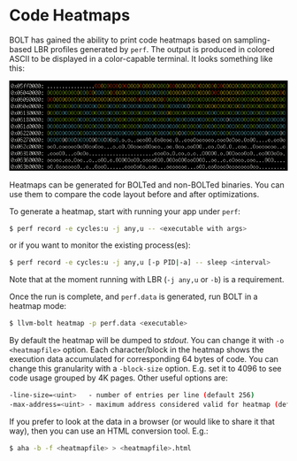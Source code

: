 # Code Heatmaps

BOLT has gained the ability to print code heatmaps based on
sampling-based LBR profiles generated by `perf`. The output is produced
in colored ASCII to be displayed in a color-capable terminal. It looks
something like this:

![](./Heatmap.png)

Heatmaps can be generated for BOLTed and non-BOLTed binaries. You can
use them to compare the code layout before and after optimizations.

To generate a heatmap, start with running your app under `perf`:

```bash
$ perf record -e cycles:u -j any,u -- <executable with args>
```
or if you want to monitor the existing process(es):
```bash
$ perf record -e cycles:u -j any,u [-p PID|-a] -- sleep <interval>
```

Note that at the moment running with LBR (`-j any,u` or `-b`) is
a requirement.

Once the run is complete, and `perf.data` is generated, run BOLT in
a heatmap mode:

```bash
$ llvm-bolt heatmap -p perf.data <executable>
```

By default the heatmap will be dumped to *stdout*. You can change it
with `-o <heatmapfile>` option. Each character/block in the heatmap
shows the execution data accumulated for corresponding 64 bytes of
code. You can change this granularity with a `-block-size` option.
E.g. set it to 4096 to see code usage grouped by 4K pages.
Other useful options are:

```bash
-line-size=<uint>   - number of entries per line (default 256)
-max-address=<uint> - maximum address considered valid for heatmap (default 4GB)
```

If you prefer to look at the data in a browser (or would like to share
it that way), then you can use an HTML conversion tool. E.g.:

```bash
$ aha -b -f <heatmapfile> > <heatmapfile>.html
```
